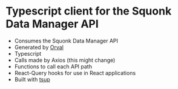 # Typescript client for the Squonk Data Manager API

- Consumes the Squonk Data Manager API
- Generated by [Orval](https://orval.dev)
- Typescript
- Calls made by Axios (this might change)
- Functions to call each API path
- React-Query hooks for use in React applications
- Built with [tsup](https://tsup.egoist.sh/)
